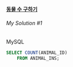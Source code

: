 #### [동물 수 구하기](https://programmers.co.kr/learn/courses/30/lessons/59406)


###### My Solution #1

MySQL
```sql
SELECT COUNT(ANIMAL_ID)
    FROM ANIMAL_INS;
```
